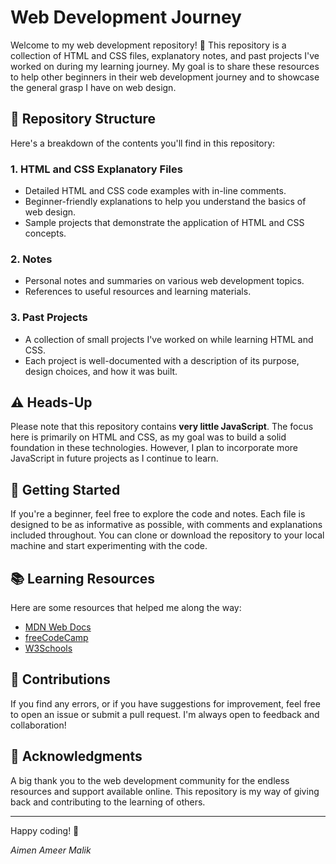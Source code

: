 # Web Development Journey

Welcome to my web development repository! 🎉 This repository is a collection of HTML and CSS files, explanatory notes, and past projects I've worked on during my learning journey. My goal is to share these resources to help other beginners in their web development journey and to showcase the general grasp I have on web design.

## 📁 Repository Structure

Here's a breakdown of the contents you'll find in this repository:

### 1. **HTML and CSS Explanatory Files**
   - Detailed HTML and CSS code examples with in-line comments.
   - Beginner-friendly explanations to help you understand the basics of web design.
   - Sample projects that demonstrate the application of HTML and CSS concepts.

### 2. **Notes**
   - Personal notes and summaries on various web development topics.
   - References to useful resources and learning materials.

### 3. **Past Projects**
   - A collection of small projects I've worked on while learning HTML and CSS.
   - Each project is well-documented with a description of its purpose, design choices, and how it was built.

## ⚠️ Heads-Up

Please note that this repository contains **very little JavaScript**. The focus here is primarily on HTML and CSS, as my goal was to build a solid foundation in these technologies. However, I plan to incorporate more JavaScript in future projects as I continue to learn.

## 🚀 Getting Started

If you're a beginner, feel free to explore the code and notes. Each file is designed to be as informative as possible, with comments and explanations included throughout. You can clone or download the repository to your local machine and start experimenting with the code.

## 📚 Learning Resources

Here are some resources that helped me along the way:

- [MDN Web Docs](https://developer.mozilla.org/en-US/docs/Web)
- [freeCodeCamp](https://www.freecodecamp.org/)
- [W3Schools](https://www.w3schools.com/)

## 🤝 Contributions

If you find any errors, or if you have suggestions for improvement, feel free to open an issue or submit a pull request. I'm always open to feedback and collaboration!

## 🌟 Acknowledgments

A big thank you to the web development community for the endless resources and support available online. This repository is my way of giving back and contributing to the learning of others.

---

Happy coding! 🚀

_Aimen Ameer Malik_
